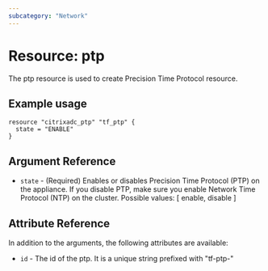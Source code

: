 ```yaml
---
subcategory: "Network"
---
```


# Resource: ptp

The ptp resource is used to create Precision Time Protocol resource.


## Example usage

```hcl
resource "citrixadc_ptp" "tf_ptp" {
  state = "ENABLE"
}
```


## Argument Reference

* `state` - (Required) Enables or disables Precision Time Protocol (PTP) on the appliance. If you disable PTP, make sure you enable Network Time Protocol (NTP) on the cluster. Possible values: [ enable, disable ]


## Attribute Reference

In addition to the arguments, the following attributes are available:

* `id` - The id of the ptp. It is a unique string prefixed with "tf-ptp-"

